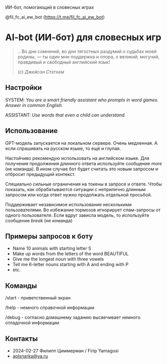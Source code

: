 
ИИ-бот, помогающий в словесных играх

@fil_fc_ai_ew_bot
(https://t.me/fil_fc_ai_ew_bot)

# AI-bot (ИИ-бот) для словесных игр
> ...Во дни сомнений, во дни тягостных раздумий о судьбах моей родины, 
> — ты один мне поддержка и опора, о великий, могучий, правдивый и 
> свободный английский язык!
> 
> (с) *Джейсон Стэтхем*


## Настройки

SYSTEM: *You are a smart friendly assistant who prompts in word games. 
Answer in common English.*

ASSISTANT: *Use words that even a child can understand.*


## Использование

GPT-модель запускается на локальном сервере. Очень медленная. А если 
спрашивать на русском языке, то ещё и глупая.

Настойчиво рекомендую использовать на английском языке. Для получения 
продолжения длинного ответа используйте сообщение *more* (не команда). В ином
случае бот будет считать это новым запросом и отбросит предыдущий контекст.

Специально сильные ограничения на токены в запросе и ответе. Чтобы показать, 
как обрабатываются ситуации с неприлично длинным запросом или когда ответ 
нужно продолжать отдельной просьбой.

Поддерживает независимое использование несколькими пользователями. Во 
избежание тормозов игнорирует спам-запросы от одного пользователя. Если вдруг
зависла модель, то используйте сообщение *break* (не команда)

## Примеры запросов к боту

- Name 10 animals with starting letter S
- Make up words from the letters of the word BEAUTIFUL
- Give me the longest noun with three vowels
- Tell me 6-letter nouns starting with A and ending with P
- etc.


## Команды

/start - приветственный экран

/help - немного справочной информации

/debug - согласно домашнему заданию высвечивает немного отладочной информации


## Контакты
- 2024-02-27 Филипп Циммерман / Firip Yamagusi
- [aplsnarka@ya.ru](mailto:aplsnarka@ya.ru)
